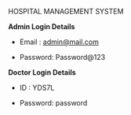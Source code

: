 
HOSPITAL MANAGEMENT SYSTEM

**Admin Login Details**

* Email   : admin@mail.com

* Password: Password@123






**Doctor Login Details**

* ID      : YDS7L

* Password: password
